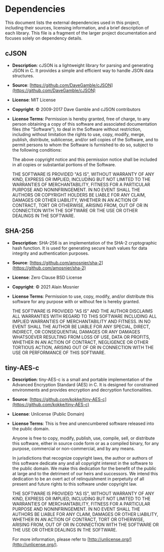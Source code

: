 # Dependencies

This document lists the external dependencies used in this project, including their sources, licensing information, and a brief description of each library. This file is a fragment of the larger project documentation and focuses solely on dependency details.

## cJSON

- **Description**: cJSON is a lightweight library for parsing and generating JSON in C. It provides a simple and efficient way to handle JSON data structures.
- **Source**: [https://github.com/DaveGamble/cJSON](https://github.com/DaveGamble/cJSON)
- **License**: MIT License
- **Copyright**: © 2009-2017 Dave Gamble and cJSON contributors
- **License Terms**:
  Permission is hereby granted, free of charge, to any person obtaining a copy of this software and associated documentation files (the "Software"), to deal in the Software without restriction, including without limitation the rights to use, copy, modify, merge, publish, distribute, sublicense, and/or sell copies of the Software, and to permit persons to whom the Software is furnished to do so, subject to the following conditions:

  The above copyright notice and this permission notice shall be included in all copies or substantial portions of the Software.

  THE SOFTWARE IS PROVIDED "AS IS", WITHOUT WARRANTY OF ANY KIND, EXPRESS OR IMPLIED, INCLUDING BUT NOT LIMITED TO THE WARRANTIES OF MERCHANTABILITY, FITNESS FOR A PARTICULAR PURPOSE AND NONINFRINGEMENT. IN NO EVENT SHALL THE AUTHORS OR COPYRIGHT HOLDERS BE LIABLE FOR ANY CLAIM, DAMAGES OR OTHER LIABILITY, WHETHER IN AN ACTION OF CONTRACT, TORT OR OTHERWISE, ARISING FROM, OUT OF OR IN CONNECTION WITH THE SOFTWARE OR THE USE OR OTHER DEALINGS IN THE SOFTWARE.

## SHA-256

- **Description**: SHA-256 is an implementation of the SHA-2 cryptographic hash function. It is used for generating secure hash values for data integrity and authentication purposes.
- **Source**: [https://github.com/amosnier/sha-2](https://github.com/amosnier/sha-2)
- **License**: Zero Clause BSD License
- **Copyright**: © 2021 Alain Mosnier
- **License Terms**:
  Permission to use, copy, modify, and/or distribute this software for any purpose with or without fee is hereby granted.

  THE SOFTWARE IS PROVIDED "AS IS" AND THE AUTHOR DISCLAIMS ALL WARRANTIES WITH REGARD TO THIS SOFTWARE INCLUDING ALL IMPLIED WARRANTIES OF MERCHANTABILITY AND FITNESS. IN NO EVENT SHALL THE AUTHOR BE LIABLE FOR ANY SPECIAL, DIRECT, INDIRECT, OR CONSEQUENTIAL DAMAGES OR ANY DAMAGES WHATSOEVER RESULTING FROM LOSS OF USE, DATA OR PROFITS, WHETHER IN AN ACTION OF CONTRACT, NEGLIGENCE OR OTHER TORTIOUS ACTION, ARISING OUT OF OR IN CONNECTION WITH THE USE OR PERFORMANCE OF THIS SOFTWARE.

## tiny-AES-c

- **Description**: tiny-AES-c is a small and portable implementation of the Advanced Encryption Standard (AES) in C. It is designed for constrained environments and provides encryption and decryption functionalities.
- **Source**: [https://github.com/kokke/tiny-AES-c](https://github.com/kokke/tiny-AES-c)
- **License**: Unlicense (Public Domain)
- **License Terms**:
  This is free and unencumbered software released into the public domain.

  Anyone is free to copy, modify, publish, use, compile, sell, or distribute this software, either in source code form or as a compiled binary, for any purpose, commercial or non-commercial, and by any means.

  In jurisdictions that recognize copyright laws, the author or authors of this software dedicate any and all copyright interest in the software to the public domain. We make this dedication for the benefit of the public at large and to the detriment of our heirs and successors. We intend this dedication to be an overt act of relinquishment in perpetuity of all present and future rights to this software under copyright law.

  THE SOFTWARE IS PROVIDED "AS IS", WITHOUT WARRANTY OF ANY KIND, EXPRESS OR IMPLIED, INCLUDING BUT NOT LIMITED TO THE WARRANTIES OF MERCHANTABILITY, FITNESS FOR A PARTICULAR PURPOSE AND NONINFRINGEMENT. IN NO EVENT SHALL THE AUTHORS BE LIABLE FOR ANY CLAIM, DAMAGES OR OTHER LIABILITY, WHETHER IN AN ACTION OF CONTRACT, TORT OR OTHERWISE, ARISING FROM, OUT OF OR IN CONNECTION WITH THE SOFTWARE OR THE USE OR OTHER DEALINGS IN THE SOFTWARE.

  For more information, please refer to [http://unlicense.org/](http://unlicense.org/).